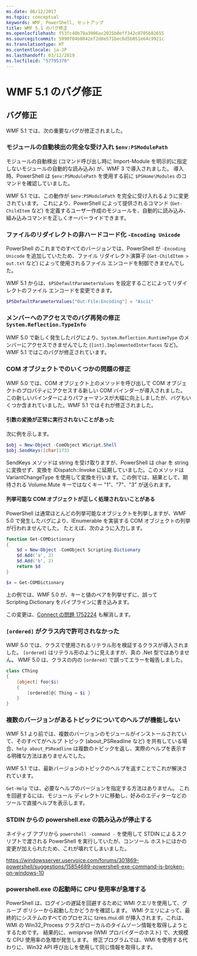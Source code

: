 ```yaml
---
ms.date: 06/12/2017
ms.topic: conceptual
keywords: WMF, PowerShell, セットアップ
title: WMF 5.1 のバグ修正
ms.openlocfilehash: f53fc40b79a3906ac2025b0eff342c0705b82655
ms.sourcegitcommit: 5990f04b8042ef2d8e571bec6d5b051e64c9921c
ms.translationtype: HT
ms.contentlocale: ja-JP
ms.lasthandoff: 03/12/2019
ms.locfileid: "57795370"
---
```

# <a name="bug-fixes-in-wmf-51"></a>WMF 5.1 のバグ修正

## <a name="bug-fixes"></a>バグ修正

WMF 5.1 では、次の重要なバグが修正されました。

### <a name="module-auto-discovery-fully-honors-envpsmodulepath"></a>モジュールの自動検出の完全な受け入れ `$env:PSModulePath`

モジュールの自動検出 (コマンド呼び出し時に Import-Module を明示的に指定しないモジュールの自動的な読み込み) が、WMF 3 で導入されました。
導入時、PowerShell は `$env:PSModulePath` を使用する前に `$PSHome\Modules` のコマンドを確認していました。

WMF 5.1 では、この動作が `$env:PSModulePath` を完全に受け入れるように変更されています。
これにより、PowerShell によって提供されるコマンド (`Get-ChildItem` など) を定義するユーザー作成のモジュールを、自動的に読み込み、組み込みコマンドを正しくオーバーライドできます。

### <a name="file-redirection-no-longer-hard-codes--encoding-unicode"></a>ファイルのリダイレクトの非ハードコード化 `-Encoding Unicode`

PowerShell のこれまでのすべてのバージョンでは、PowerShell が `-Encoding Unicode` を追加していたため、ファイル リダイレクト演算子 (`Get-ChildItem > out.txt` など) によって使用されるファイル エンコードを制御できませんでした。

WMF 5.1 からは、`$PSDefaultParameterValues` を設定することによってリダイレクトのファイル エンコードを変更できます。

```powershell
$PSDefaultParameterValues["Out-File:Encoding"] = "Ascii"
```

### <a name="fixed-a-regression-in-accessing-members-of-systemreflectiontypeinfo"></a>メンバーへのアクセスでのバグ再発の修正 `System.Reflection.TypeInfo`

WMF 5.0 で新しく発生したバグにより、`System.Reflection.RuntimeType` のメンバーにアクセスできませんでした (`[int].ImplementedInterfaces` など)。
WMF 5.1 ではこのバグが修正されています。


### <a name="fixed-some-issues-with-com-objects"></a>COM オブジェクトでのいくつかの問題の修正

WMF 5.0 では、COM オブジェクト上のメソッドを呼び出して COM オブジェクトのプロパティにアクセスする新しい COM バインダーが導入されました。
この新しいバインダーによりパフォーマンスが大幅に向上しましたが、バグもいくつか含まれていました。WMF 5.1 ではそれが修正されました。

#### <a name="argument-conversions-were-not-always-performed-correctly"></a>引数の変換が正常に実行されないことがあった

次に例を示します。

```powershell
$obj = New-Object -ComObject WScript.Shell
$obj.SendKeys([char]173)
```

SendKeys メソッドは string を受け取りますが、PowerShell は char を string に変換せず、変換を IDispatch::Invoke に延期していました。このメソッドは VariantChangeType を使用して変換を行います。この例では、結果として、期待される Volume.Mute キーではなくキー "1"、"7"、"3" が送られます。

#### <a name="enumerable-com-objects-not-always-handled-correctly"></a>列挙可能な COM オブジェクトが正しく処理されないことがある

PowerShell は通常ほとんどの列挙可能なオブジェクトを列挙しますが、WMF 5.0 で発生したバグにより、IEnumerable を実装する COM オブジェクトの列挙が行われませんでした。  たとえば、次のように入力します。

```powershell
function Get-COMDictionary
{
    $d = New-Object -ComObject Scripting.Dictionary
    $d.Add('a', 2)
    $d.Add('b', 2)
    return $d
}

$x = Get-COMDictionary
```

上の例では、WMF 5.0 が、キーと値のペアを列挙せずに、誤って Scripting.Dictionary をパイプラインに書き込みます。

この変更は、[Connect の問題 1752224](https://connect.microsoft.com/PowerShell/feedback/details/1752224) も解消します。

### <a name="ordered-was-not-allowed-inside-classes"></a>`[ordered]` がクラス内で許可されなかった

WMF 5.0 では、クラスで使用されるリテラル形を検証するクラスが導入されました。
`[ordered]` はリテラル形のように見えますが、真の .Net 型ではありません。
WMF 5.0 は、クラスの内の `[ordered]` で誤ってエラーを報告しました。

```powershell
class CThing
{
    [object] foo($i)
    {
        [ordered]@{ Thing = $i }
    }
}
```


### <a name="help-on-about-topics-with-multiple-versions-does-not-work"></a>複数のバージョンがあるトピックについてのヘルプが機能しない

WMF 5.1 より前では、複数のバージョンのモジュールがインストールされていて、そのすべてがヘルプ トピック (about_PSReadline など) を共有している場合、`help about_PSReadline` は複数のトピックを返し、実際のヘルプを表示する明確な方法はありませんでした。

WMF 5.1 では、最新バージョンのトピックのヘルプを返すことでこれが解決されています。

`Get-Help` では、必要なヘルプのバージョンを指定する方法はありません。
これを回避するには、モジュール ディレクトリに移動し、好みのエディターなどのツールで直接ヘルプを表示します。

### <a name="powershellexe-reading-from-stdin-stopped-working"></a>STDIN からの powershell.exe の読み込みが停止する

ネイティブ アプリから `powershell -command -` を使用して STDIN によるスクリプトで渡される PowerShell を実行していたが、コンソール ホストにほかの変更が加えられたため、これが壊れてしまいました。

https://windowsserver.uservoice.com/forums/301869-powershell/suggestions/15854689-powershell-exe-command-is-broken-on-windows-10

### <a name="powershellexe-creates-spike-in-cpu-usage-on-startup"></a>powershell.exe の起動時に CPU 使用率が急増する

PowerShell は、ログインの遅延を回避するために WMI クエリを使用して、グループ ポリシーから起動したかどうかを確認します。
WMI クエリによって、最終的にシステムのすべてのプロセスに tzres.mui.dll が挿入されます。これは、WMI の Win32_Process クラスがローカルのタイムゾーン情報を取得しようとするためです。
結果的に、wmiprvse (WMI プロバイダーのホスト) で、大規模な CPU 使用率の急増が発生します。
修正プログラムでは、WMI を使用する代わりに、Win32 API 呼び出しを使用して同じ情報を取得します。

